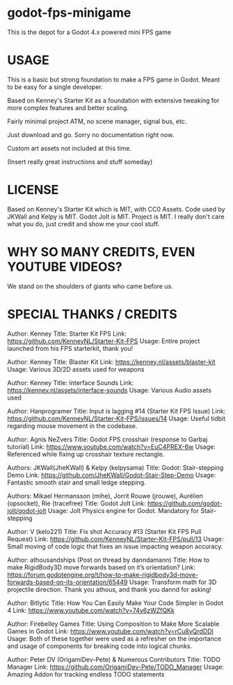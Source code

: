 # godot-fps-minigame
This is the depot for a Godot 4.x powered mini FPS game

# USAGE
This is a basic but strong foundation to make a FPS game in Godot. Meant to be easy for a single developer.

Based on Kenney's Starter Kit as a foundation with extensive tweaking for more complex features and better scaling.

Fairly minimal project ATM, no scene manager, signal bus, etc.

Just download and go. Sorry no documentation right now.

Custom art assets not included at this time.

(Insert really great instructions and stuff someday)

# LICENSE
Based on Kenney's Starter Kit which is MIT, with CC0 Assets.
Code used by JKWall and Kelpy is MIT.
Godot Jolt is MIT.
Project is MIT. I really don't care what you do, just credit and show me your cool stuff.

# WHY SO MANY CREDITS, EVEN YOUTUBE VIDEOS?
We stand on the shoulders of giants who came before us.

# SPECIAL THANKS / CREDITS

Author: Kenney
Title: Starter Kit FPS
Link: https://github.com/KenneyNL/Starter-Kit-FPS
Usage: Entire project launched from his FPS starterkit, thank you!

Author: Kenney
Title: Blaster Kit
Link: https://kenney.nl/assets/blaster-kit
Usage: Various 3D/2D assets used for weapons

Author: Kenney
Title: Interface Sounds
Link: https://kenney.nl/assets/interface-sounds
Usage: Various Audio assets used

Author: Hanprogramer
Title: Input is lagging #14 (Starter Kit FPS Issue)
Link: https://github.com/KenneyNL/Starter-Kit-FPS/issues/14
Usage: Useful tidbit regarding mouse movement in the codebase.

Author: Agnis NeZvers
Title: Godot FPS crosshair (response to Garbaj tutorial)
Link: https://www.youtube.com/watch?v=EuC4PREX-6w
Usage: Referenced while fixing up crosshair texture rectangle.

Authors: JKWall(JheKWall) & Kelpy (kelpysama)
Title: Godot: Stair-stepping Demo
Link: https://github.com/JheKWall/Godot-Stair-Step-Demo
Usage: Fantastic smooth stair and small ledge stepping.

Authors: Mikael Hermansson (mihe), Jorrit Rouwe (jrouwe), Aurélien (opsocket), Rie (tracefree)
Title: Godot Jolt
Link:  https://github.com/godot-jolt/godot-jolt
Usage: Jolt Physics engine for Godot. Mandatory for Stair-stepping

Author: V (kelo221)
Title: Fix shot Accuracy #13 (Starter Kit FPS Pull Request)
Link: https://github.com/KenneyNL/Starter-Kit-FPS/pull/13
Usage: Small moving of code logic that fixes an issue impacting weapon accuracy.

Author: athousandships (Post on thread by danndamann)
Title: How to make RigidBody3D move forwards based on it’s orientation?
Link: https://forum.godotengine.org/t/how-to-make-rigidbody3d-move-forwards-based-on-its-orientation/65449
Usage: Transform math for 3D projectile direction. Thank you athous, and thank you dannd for asking!

Author: Bitlytic
Title: How You Can Easily Make Your Code Simpler in Godot 4
Link: https://www.youtube.com/watch?v=74y6zWZfQKk

Author: Firebelley Games
Title: Using Composition to Make More Scalable Games in Godot
Link: https://www.youtube.com/watch?v=rCu8vQrdDDI
Usage: Both of these together were used as a refresher on the importance and usage of components for breaking code into logical chunks.

Author: Peter DV (OrigamiDev-Pete) & Numerous Contributors
Title: TODO Manager
Link: https://github.com/OrigamiDev-Pete/TODO_Manager
Usage: Amazing Addon for tracking endless TODO statements
